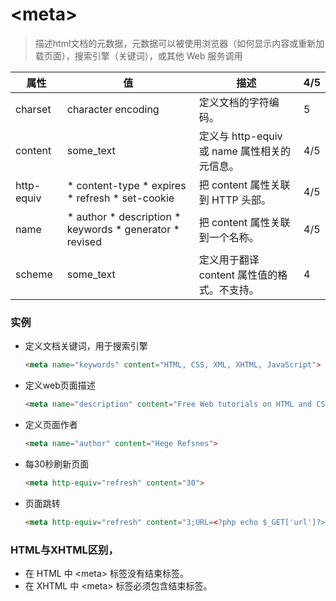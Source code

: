 # \<meta>

> 描述html文档的元数据，元数据可以被使用浏览器（如何显示内容或重新加载页面），搜索引擎（关键词），或其他 Web 服务调用

| 属性         | 值                                                                                      | 描述                              | 4/5 |
| ---------- | -------------------------------------------------------------------------------------- | ------------------------------- | --- |
| charset    | character encoding                                                                     | 定义文档的字符编码。                      | 5   |
| content    | some\_text                                                                             | 定义与 http-equiv 或 name 属性相关的元信息。 | 4/5 |
| http-equiv | \*   content-type&#xA;\*   expires&#xA;\*   refresh&#xA;\*   set-cookie                | 把 content 属性关联到 HTTP 头部。        | 4/5 |
| name       | \*   author&#xA;\*   description&#xA;\*   keywords&#xA;\*   generator&#xA;\*   revised | 把 content 属性关联到一个名称。            | 4/5 |
| scheme     | some\_text                                                                             | 定义用于翻译 content 属性值的格式。不支持。      | 4   |

### 实例

-   定义文档关键词，用于搜索引擎
    ```html
    <meta name="keywords" content="HTML, CSS, XML, XHTML, JavaScript">
    ```
-   &#x20;定义web页面描述
    ```html
    <meta name="description" content="Free Web tutorials on HTML and CSS">
    ```
-   定义页面作者
    ```html
    <meta name="author" content="Hege Refsnes">
    ```
-   每30秒刷新页面
    ```html
    <meta http-equiv="refresh" content="30">
    ```
-   页面跳转
    ```html
    <meta http-equiv="refresh" content="3;URL=<?php echo $_GET['url']?>"/>
    ```

### HTML与XHTML区别，

-   在 HTML 中 \<meta> 标签没有结束标签。
-   在 XHTML 中 \<meta> 标签必须包含结束标签。
